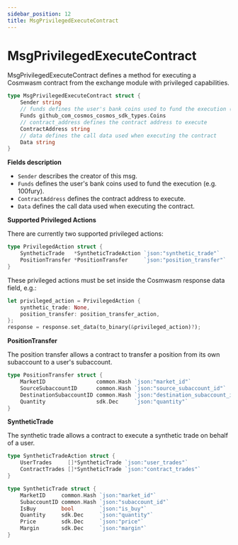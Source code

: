 ```yaml
---
sidebar_position: 12
title: MsgPrivilegedExecuteContract
---
```


# MsgPrivilegedExecuteContract

MsgPrivilegedExecuteContract defines a method for executing a Cosmwasm contract from the exchange module with privileged capabilities.

```go
type MsgPrivilegedExecuteContract struct {
	Sender string
	// funds defines the user's bank coins used to fund the execution (e.g. 100fury).
	Funds github_com_cosmos_cosmos_sdk_types.Coins
	// contract_address defines the contract address to execute
	ContractAddress string
	// data defines the call data used when executing the contract
	Data string
}

```

**Fields description**

- `Sender` describes the creator of this msg.
- `Funds` defines the user's bank coins used to fund the execution (e.g. 100fury).
- `ContractAddress` defines the contract address to execute.
- `Data` defines the call data used when executing the contract.

**Supported Privileged Actions**

There are currently two supported privileged actions:

```go
type PrivilegedAction struct {
	SyntheticTrade   *SyntheticTradeAction `json:"synthetic_trade"`
	PositionTransfer *PositionTransfer     `json:"position_transfer"`
}
```

These privileged actions must be set inside the Cosmwasm response data field, e.g.:

```rust
let privileged_action = PrivilegedAction {
    synthetic_trade: None,
    position_transfer: position_transfer_action,
};
response = response.set_data(to_binary(&privileged_action)?);
```

**PositionTransfer**

The position transfer allows a contract to transfer a position from its own subaccount to a user's subaccount.

```go
type PositionTransfer struct {
    MarketID                common.Hash `json:"market_id"`
    SourceSubaccountID      common.Hash `json:"source_subaccount_id"`
    DestinationSubaccountID common.Hash `json:"destination_subaccount_id"`
    Quantity                sdk.Dec     `json:"quantity"`
}
```

**SyntheticTrade**

The synthetic trade allows a contract to execute a synthetic trade on behalf of a user.

```go
type SyntheticTradeAction struct {
	UserTrades     []*SyntheticTrade `json:"user_trades"`
	ContractTrades []*SyntheticTrade `json:"contract_trades"`
}

type SyntheticTrade struct {
	MarketID     common.Hash `json:"market_id"`
	SubaccountID common.Hash `json:"subaccount_id"`
	IsBuy        bool        `json:"is_buy"`
	Quantity     sdk.Dec     `json:"quantity"`
	Price        sdk.Dec     `json:"price"`
	Margin       sdk.Dec     `json:"margin"`
}
```
